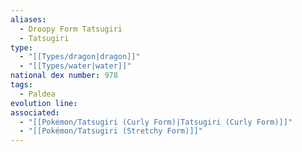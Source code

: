 ```yaml
---
aliases:
  - Droopy Form Tatsugiri
  - Tatsugiri
type:
  - "[[Types/dragon|dragon]]"
  - "[[Types/water|water]]"
national dex number: 978
tags:
  - Paldea
evolution line: 
associated:
  - "[[Pokémon/Tatsugiri (Curly Form)|Tatsugiri (Curly Form)]]"
  - "[[Pokémon/Tatsugiri (Stretchy Form)]]"
---
```

